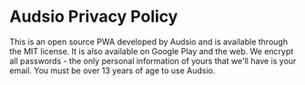 # Audsio Privacy Policy

This is an open source PWA developed by Audsio and is available through the MIT license. It is also available on Google Play and the web. We encrypt all passwords - the only personal information of yours that we'll have is your email. You must be over 13 years of age to use Audsio.
